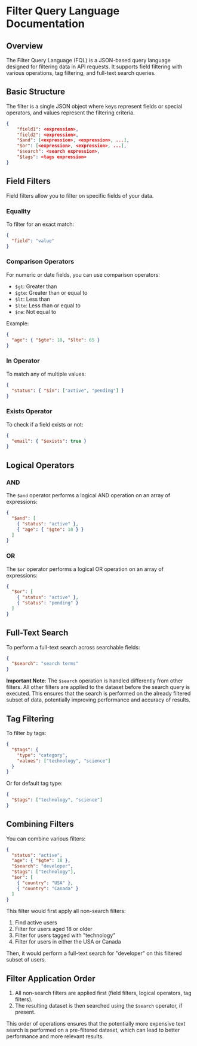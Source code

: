 # Filter Query Language Documentation

## Overview

The Filter Query Language (FQL) is a JSON-based query language designed for filtering data in API requests. It supports field filtering with various operations, tag filtering, and full-text search queries.

## Basic Structure

The filter is a single JSON object where keys represent fields or special operators, and values represent the filtering criteria.

```json
{
    "field1": <expression>,
    "field2": <expression>,
    "$and": [<expression>, <expression>, ...],
    "$or": [<expression>, <expression>, ...],
    "$search": <search expression>,
    "$tags": <tags expression>
}
```

## Field Filters

Field filters allow you to filter on specific fields of your data.

### Equality

To filter for an exact match:

```json
{
  "field": "value"
}
```

### Comparison Operators

For numeric or date fields, you can use comparison operators:

- `$gt`: Greater than
- `$gte`: Greater than or equal to
- `$lt`: Less than
- `$lte`: Less than or equal to
- `$ne`: Not equal to

Example:
```json
{
  "age": { "$gte": 18, "$lte": 65 }
}
```

### In Operator

To match any of multiple values:

```json
{
  "status": { "$in": ["active", "pending"] }
}
```

### Exists Operator

To check if a field exists or not:

```json
{
  "email": { "$exists": true }
}
```

## Logical Operators

### AND

The `$and` operator performs a logical AND operation on an array of expressions:

```json
{
  "$and": [
    { "status": "active" },
    { "age": { "$gte": 18 } }
  ]
}
```

### OR

The `$or` operator performs a logical OR operation on an array of expressions:

```json
{
  "$or": [
    { "status": "active" },
    { "status": "pending" }
  ]
}
```

## Full-Text Search

To perform a full-text search across searchable fields:

```json
{
  "$search": "search terms"
}
```

**Important Note**: The `$search` operation is handled differently from other filters. All other filters are applied to the dataset before the search query is executed. This ensures that the search is performed on the already filtered subset of data, potentially improving performance and accuracy of results.

## Tag Filtering

To filter by tags:

```json
{
  "$tags": {
    "type": "category",
    "values": ["technology", "science"]
  }
}
```

Or for default tag type:

```json
{
  "$tags": ["technology", "science"]
}
```

## Combining Filters

You can combine various filters:

```json
{
  "status": "active",
  "age": { "$gte": 18 },
  "$search": "developer",
  "$tags": ["technology"],
  "$or": [
    { "country": "USA" },
    { "country": "Canada" }
  ]
}
```

This filter would first apply all non-search filters:
1. Find active users
2. Filter for users aged 18 or older
3. Filter for users tagged with "technology"
4. Filter for users in either the USA or Canada

Then, it would perform a full-text search for "developer" on this filtered subset of users.

## Filter Application Order

1. All non-search filters are applied first (field filters, logical operators, tag filters).
2. The resulting dataset is then searched using the `$search` operator, if present.

This order of operations ensures that the potentially more expensive text search is performed on a pre-filtered dataset, which can lead to better performance and more relevant results.
